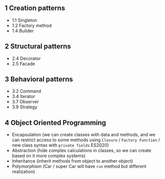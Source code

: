 ## 1 Creation patterns

- 1.1 Singleton
- 1.2 Factory method
- 1.4 Builder

## 2 Structural patterns

- 2.4 Decorator
- 2.5 Facade

## 3 Behavioral patterns

- 3.2 Command
- 3.4 Iterator
- 3.7 Observer
- 3.9 Strategy

## 4 Object Oriented Programming

- Encapsulation (we can create classes with data and methods, and we can restrict access to some methods using `Closure` / `Factory Function` / new class syntax with `private fields` ES2020)
- Abstraction (hide complex calculations in classes, so we can create based on it more complex systems)
- Inheritance (inherit methods from object to another object)
- Polymorphism (Car / super Car will have `run` method but different realization)
